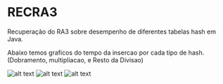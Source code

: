 # RECRA3
Recuperação do RA3 sobre desempenho de diferentes tabelas hash em Java.

Abaixo temos graficos do tempo da insercao por cada tipo de hash. (Dobramento, multipliacao, e Resto da Divisao)

![alt text](https://github.com/gwbrel/RECRA4/blob/main/src/Dobramento.png)
![alt text](https://github.com/gwbrel/RECRA4/blob/main/src/Multiplicacao.png)
![alt text](https://github.com/gwbrel/RECRA4/blob/main/src/RestoDiv.png)
